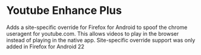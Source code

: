 # Youtube Enhance Plus

Adds a site-specific override for Firefox for Android to spoof the chrome useragent for youtube.com. This allows videos to play in the browser instead of playing in the native app.
Site-specific override support was only added in Firefox for Android 22